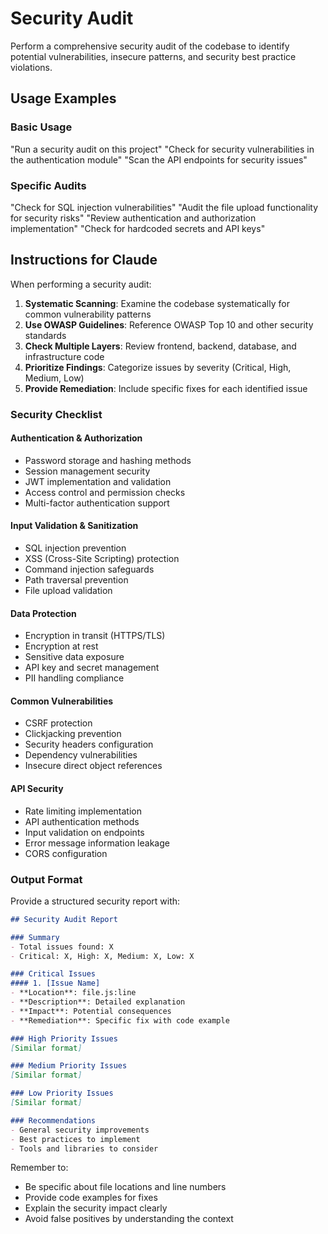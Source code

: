 # Security Audit

Perform a comprehensive security audit of the codebase to identify potential vulnerabilities, insecure patterns, and security best practice violations.

## Usage Examples

### Basic Usage
"Run a security audit on this project"
"Check for security vulnerabilities in the authentication module"
"Scan the API endpoints for security issues"

### Specific Audits
"Check for SQL injection vulnerabilities"
"Audit the file upload functionality for security risks"
"Review authentication and authorization implementation"
"Check for hardcoded secrets and API keys"

## Instructions for Claude

When performing a security audit:

1. **Systematic Scanning**: Examine the codebase systematically for common vulnerability patterns
2. **Use OWASP Guidelines**: Reference OWASP Top 10 and other security standards
3. **Check Multiple Layers**: Review frontend, backend, database, and infrastructure code
4. **Prioritize Findings**: Categorize issues by severity (Critical, High, Medium, Low)
5. **Provide Remediation**: Include specific fixes for each identified issue

### Security Checklist

#### Authentication & Authorization
- Password storage and hashing methods
- Session management security
- JWT implementation and validation
- Access control and permission checks
- Multi-factor authentication support

#### Input Validation & Sanitization
- SQL injection prevention
- XSS (Cross-Site Scripting) protection
- Command injection safeguards
- Path traversal prevention
- File upload validation

#### Data Protection
- Encryption in transit (HTTPS/TLS)
- Encryption at rest
- Sensitive data exposure
- API key and secret management
- PII handling compliance

#### Common Vulnerabilities
- CSRF protection
- Clickjacking prevention
- Security headers configuration
- Dependency vulnerabilities
- Insecure direct object references

#### API Security
- Rate limiting implementation
- API authentication methods
- Input validation on endpoints
- Error message information leakage
- CORS configuration

### Output Format

Provide a structured security report with:

```markdown
## Security Audit Report

### Summary
- Total issues found: X
- Critical: X, High: X, Medium: X, Low: X

### Critical Issues
#### 1. [Issue Name]
- **Location**: file.js:line
- **Description**: Detailed explanation
- **Impact**: Potential consequences
- **Remediation**: Specific fix with code example

### High Priority Issues
[Similar format]

### Medium Priority Issues
[Similar format]

### Low Priority Issues
[Similar format]

### Recommendations
- General security improvements
- Best practices to implement
- Tools and libraries to consider
```

Remember to:
- Be specific about file locations and line numbers
- Provide code examples for fixes
- Explain the security impact clearly
- Avoid false positives by understanding the context